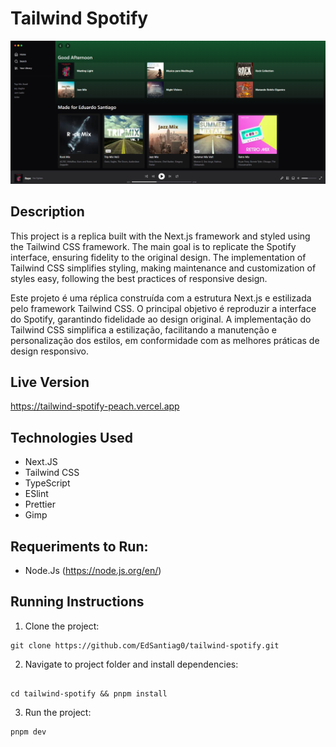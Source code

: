 # Tailwind Spotify

<img src="https://github.com/EdSantiag0/tailwind-spotify/blob/main/public/print-frontspotify.png" alt="Tailwind Spotify Preview" heith="500">

## Description

This project is a replica built with the Next.js framework and styled using the Tailwind CSS framework. The main goal is to replicate the Spotify interface, ensuring fidelity to the original design. The implementation of Tailwind CSS simplifies styling, making maintenance and customization of styles easy, following the best practices of responsive design.

Este projeto é uma réplica construída com a estrutura Next.js e estilizada pelo framework Tailwind CSS. O principal objetivo é reproduzir a interface do Spotify, garantindo fidelidade ao design original. A implementação do Tailwind CSS simplifica a estilização, facilitando a manutenção e personalização dos estilos, em conformidade com as melhores práticas de design responsivo.

## Live Version

<https://tailwind-spotify-peach.vercel.app>

## Technologies Used

- Next.JS
- Tailwind CSS
- TypeScript
- ESlint
- Prettier
- Gimp

## Requeriments to Run:

- Node.Js (https://node.js.org/en/)

## Running Instructions

1. Clone the project:

```
git clone https://github.com/EdSantiag0/tailwind-spotify.git

```

2. Navigate to project folder and install dependencies:

```

cd tailwind-spotify && pnpm install
```

3. Run the project:

```
pnpm dev
```
